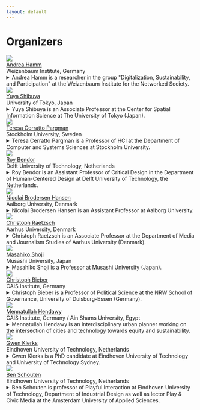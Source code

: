 ```yaml
---
layout: default
---
```


# Organizers

<div class="row">
  <div class="column">
    <img src="files/profile_photos/andreahamm.jpg" class="profile-photo">
    <div class="profile-name">
        <a href="https://www.weizenbaum-institut.de/portrait/p/andrea-hamm/#page=1&sort=date">Andrea Hamm</a>
    </div>
    <div class="profile-institute">
        Weizenbaum Institute, Germany
    </div>
    <div class="profile-detail-text">
    <details>
    <summary>
    Andrea Hamm is a researcher in the group "Digitalization, Sustainability, and Participation" at the Weizenbaum Institute for the Networked Society. 
    </summary>
    <div class="details_content">
    Her work focuses on the socio-political dimensions of digitalization, sustainability transitions, and the role of digital technologies among civic actor groups in transformation and innovation processes.
    </div>
    </details>
    </div>
  </div>
  <div class="column">
    <img src="files/profile_photos/yuyashibuya.jpeg" class="profile-photo">
    <div class="profile-name">
        <a href="https://www.yuyashibuya.com/">Yuya Shibuya</a>
    </div>
    <div class="profile-institute">
    University of Tokyo, Japan
    </div>
    <div class="profile-detail-text">
    <details>
    <summary>
    Yuya Shibuya is an Associate Professor at the Center for Spatial Information Science at The University of Tokyo (Japan). 
    </summary>
    <div class="details_content">
    Her interests lie in how the virtual and real worlds interact with one another. She has investigated how democratic participatory structures have changed in the digital era and the impacts on people’s behavior change.
    </div>
    </details>
    </div>
  </div>
  <div class="column">
    <img src="files/profile_photos/Tessy.jpg" class="profile-photo">
    <div class="profile-name">
        <a href="https://www.su.se/profiles/tcerr-1.182306">Teresa Cerratto Pargman</a>
    </div>
    <div class="profile-institute">
    Stockholm University, Sweden
    </div>
    <div class="profile-detail-text">
    <details>
    <summary>
    Teresa Cerratto Pargman is a Professor of HCI at the Department of Computer and Systems Sciences at Stockholm University. 
    </summary>
    <div class="details_content">She works with technological mediation theories and is interested in the impact of emerging technologies on everyday practices in education and beyond. She has been involved in the design of civic observatories via the EU-funded project Ground Truth. She is currently the PI for a research project studying ethical issues and values associated with AI in the public sector, from a post phenomenological perspective of technologies. Teresa is also an associate director for outreach at Digital Futures in Sweden.
    </div>
    </details>
    </div>
   </div>
</div>
<div class="row">
  <div class="column">
    <img src="files/profile_photos/avatar2.jpeg" class="profile-photo">
        <div class="profile-name">
            <a href="">Roy Bendor</a>
        </div>
        <div class="profile-institute">
        Delft University of Technology, Netherlands
        </div>
        <div class="profile-detail-text">
        <details>
        <summary>
        Roy Bendor is an Assistant Professor of Critical Design in the Department of Human-Centered Design at Delft University of Technology, the Netherlands. 
        </summary>
        <div class="details_content">
        His research explores the relations between design, culture and politics, and more recently, the ways in which urban imaginaries and different conceptions of the future influence the design and deployment of smart city technologies. Roy is also a Fellow of the Urban Futures Studio at Utrecht University, and former editor of the sustainability forum in ACM’s Interactions magazine. His book, Interactive Media for Sustainability (2018), was published as part of the Palgrave Studies in Media and Environmental Communication series.
        </div>
        </details>
        </div>
  </div>
  <div class="column">
    <img src="files/profile_photos/avatar3.jpeg" class="profile-photo">
        <div class="profile-name">
            <a href="">Nicolai Brodersen Hansen</a>
        </div>
        <div class="profile-institute">
          Aalborg University, Denmark
        </div>
        <div class="profile-detail-text">
        <details>
        <summary>
        Nicolai Brodersen Hansen is an Assistant Professor at Aalborg University. 
        </summary>
        <div class="details_content">His research is situated within HCI and Participatory Design. He focuses on understanding, modeling, and improving digital tools and activities that support design-based collaboration in a range of domains, primarily with a civic bent. He has been organizing workshops at DIS, NordiCHI and OZCHI, and is an expert on organizing participatory sessions.
        </div>
        </details>
      </div>
    </div>
  <div class="column">
    <img src="files/profile_photos/ChristophRaetzsch.jpg" class="profile-photo">
        <div class="profile-name">
            <a href="https://pure.au.dk/portal/en/persons/christoph-raetzsch(91eb24de-3d92-4846-9216-1c7aee8c2ff2).html">Christoph Raetzsch</a>
        </div>
        <div class="profile-institute">
          Aarhus University, Denmark
        </div>
        <div class="profile-detail-text">
        <details>
        <summary>
        Christoph Raetzsch is an Associate Professor at the Department of Media and Journalism Studies of Aarhus University (Denmark). 
        </summary>
        <div class="details_content">He works in journalism studies and researches history and theory of media development and practice in journalism, public spheres and urban spaces. Previously, he was a postdoctoral researcher in the project OrganiCity at Aarhus University. His recent research deals with interpretations of smartness to animate civic innovation in cities, the interfaces and infrastructures of publics besides journalism, and the emergent potential of quotidian media practices to shape public discourses. In 2022 he is chair of the local committee to host the ECREA "Rethink Impact" conference in Aarhus.
        </div>
        </details>
        </div>
    </div>
</div>
<div class="row">
  <div class="column">
    <img src="files/profile_photos/MasahikoShoji.jpg" class="profile-photo">
        <div class="profile-name">
            <a href="https://www.glocom.ac.jp/en/researcher/116">Masahiko Shoji</a>
        </div>
        <div class="profile-institute">
          Musashi University, Japan
        </div>
        <div class="profile-detail-text">
        <details>
        <summary>
        Masahiko Shoji is a Professor at Musashi University (Japan). 
        </summary>
        <div class="details_content">His research focuses on how the shift to an information society will affect society and individuals. He is particularly interested in local informatization, or how information and communication technology can be used to manage local communities and develop the lifestyles, economies, and cultural activities of local communities. He is the founder and representative of Open Knowledge Japan, an organization that promotes the dissemination and utilization of Open Data that can be freely used by anyone.
        </div>
        </details>
        </div>
    </div>
  <div class="column">
    <img src="files/profile_photos/ChristophBieber.jpg" class="profile-photo">
        <div class="profile-name">
            <a href="https://www.cais-research.de/team/christoph-bieber/">Christoph Bieber</a>
        </div>
        <div class="profile-institute">
          CAIS Institute, Germany
        </div>
        <div class="profile-detail-text">
        <details>
        <summary>
        Christoph Bieber is a Professor of Political Science at the NRW School of Governance, University of Duisburg-Essen (Germany). 
        </summary>
        <div class="details_content">Since 2018 he has been delegated to the Center for Advanced Internet Studies (CAIS) in Bochum, where as a research professor he directs the program “Digital Democratic Innovations” that runs from 2021 until 2026. The empirical focus of the research program is on Smart City-politics and digital decision-making.
        </div>
        </details>
      </div>
    </div>
  <div class="column">
    <img src="files/profile_photos/avatar7.jpeg" class="profile-photo">
        <div class="profile-name">
            <a href="">Mennatullah Hendawy</a>
        </div>
        <div class="profile-institute">
          CAIS Institute, Germany / Ain Shams University, Egypt
        </div>
        <div class="profile-detail-text">
        <details>
        <summary>
        Mennatullah Hendawy is an interdisciplinary urban planner working on the intersection of cities and technology towards equity and sustainability. 
        </summary>
        <div class="details_content">She is one of the founders of Cairo Urban AI, a project working on exploring the potential of using artificial intelligence to develop just and sustainable cities. She is affiliated with the Center for Advanced Internet Studies (CAIS) in Bochum, Impact circles Berlin, and Ain Shams University in Cairo.
        </div>
        </details>
        </div>
    </div>
</div>
<div class="row">
  <div class="column">
    <img src="files/profile_photos/avatar8.jpeg" class="profile-photo">
        <div class="profile-name">
            <a href="">Gwen Klerks</a>
        </div>
        <div class="profile-institute">
          Eindhoven University of Technology, Netherlands
        </div>
        <div class="profile-detail-text">
        <details>
          <summary>
          Gwen Klerks is a PhD candidate at Eindhoven University of Technology and University of Technology Sydney. 
          </summary>
          <div class="details_content">
          Throughout her research, she investigates how designers can collaborate with civic communities to promote sustainable urban futures. Specifically, she investigates how designers can support communities to take collective action by exploring how to navigate the complexities of the community context.
          </div>
        </details>
        </div>
    </div>
  <div class="column">
    <img src="files/profile_photos/BenSchouten.jpg" class="profile-photo">
        <div class="profile-name">
            <a href="https://www.tue.nl/en/research/researchers/ben-schouten/">Ben Schouten</a>
        </div>
        <div class="profile-institute">
          Eindhoven University of Technology, Netherlands
        </div>
        <div class="profile-detail-text">
        <details>
            <summary>Ben Schouten is professor of Playful Interaction at Eindhoven University of Technology, Department of Industrial Design as well as lector Play & Civic Media at the Amsterdam University of Applied Sciences. </summary>
            <div class="details_content">
              He founded the Master Digital Design in Amsterdam and until 2020 worked as its scientific director. His group focuses on play and design for social innovations, citizen empowerment and culture. He (co) authored 5 books and 100-plus publications at the intersection of play, games, participatory design and citizen empowerment. His latest book, The Civic Empowerment Toolbox, Action Design for Urban Futures has recently been published. <a href="https://www.japsambooks.nl/products/the-civic-empowerment-toolbox">https://www.japsambooks.nl/products/the-civic-empowerment-toolbox</a>. His design includes, multiple games within the domain of health care, education, urban planning, focusing on playful empowerment.
            </div>
        </details>
        </div>
    </div>
</div>
